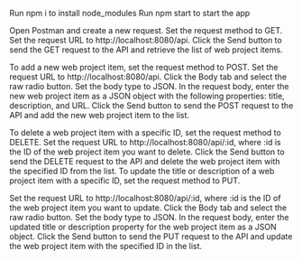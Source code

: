 Run npm i to install node_modules
Run npm start to start the app

Open Postman and create a new request.
Set the request method to GET.
Set the request URL to http://localhost:8080/api.
Click the Send button to send the GET request to the API and retrieve the list of web project items.

To add a new web project item, set the request method to POST.
Set the request URL to http://localhost:8080/api.
Click the Body tab and select the raw radio button.
Set the body type to JSON.
In the request body, enter the new web project item as a JSON object with the following properties: title, description, and URL.
Click the Send button to send the POST request to the API and add the new web project item to the list.

To delete a web project item with a specific ID, set the request method to DELETE.
Set the request URL to http://localhost:8080/api/:id, where :id is the ID of the web project item you want to delete.
Click the Send button to send the DELETE request to the API and delete the web project item with the specified ID from the list.
To update the title or description of a web project item with a specific ID, set the request method to PUT.

Set the request URL to http://localhost:8080/api/:id, where :id is the ID of the web project item you want to update.
Click the Body tab and select the raw radio button.
Set the body type to JSON.
In the request body, enter the updated title or description property for the web project item as a JSON object.
Click the Send button to send the PUT request to the API and update the web project item with the specified ID in the list.
